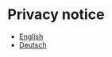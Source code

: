 # Privacy notice

- [English](https://jmewes.github.io/ep-gss-homepage/assets/privacy-notice_en.pdf)
- [Deutsch](https://jmewes.github.io/ep-gss-homepage/assets/privacy-notice_de.pdf)

